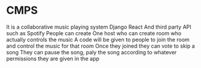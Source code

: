 # CMPS

It is a collaborative music playing system
Django
React
And third party API such as Spotify
People can create
One host who can create room who actually controls the music
A code will be given to people to join the room and control the music for that room
Once they joined they can vote to skip a song
They can pause the song, paly the song according to whatever permissions they are given in the app
